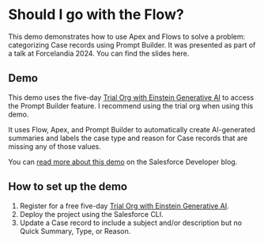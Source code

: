 # Should I go with the Flow?

This demo demonstrates how to use Apex and Flows to solve a problem: categorizing Case records using Prompt Builder. It was presented as part of a talk at Forcelandia 2024. You can find the slides here. 

## Demo
This demo uses the five-day [Trial Org with Einstein Generative AI](https://mcp76yxhtx84crlrk45yhv6lcsby.pub.sfmc-content.com/aha3qbdjy5j) to access the Prompt Builder feature. I recommend using the trial org when using this demo. 

It uses Flow, Apex, and Prompt Builder to automatically create AI-generated summaries and labels the case type and reason for Case records that are missing any of those values. 

You can [read more about this demo](https://developer.salesforce.com/blogs/2024/06/using-prompt-builder-flows-and-apex-to-summarize-and-classify-cases-faster) on the Salesforce Developer blog.

## How to set up the demo

1. Register for a free five-day [Trial Org with Einstein Generative AI](https://mcp76yxhtx84crlrk45yhv6lcsby.pub.sfmc-content.com/aha3qbdjy5j). 
2. Deploy the project using the Salesforce CLI. 
3. Update a Case record to include a subject and/or description but no Quick Summary, Type, or Reason.